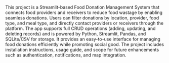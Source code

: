 This project is a Streamlit-based Food Donation Management System that connects food providers and receivers to reduce food wastage by enabling seamless donations. Users can filter donations by location, provider, food type, and meal type, and directly contact providers or receivers through the platform. The app supports full CRUD operations (adding, updating, and deleting records) and is powered by Python, Streamlit, Pandas, and SQLite/CSV for storage. It provides an easy-to-use interface for managing food donations efficiently while promoting social good. The project includes installation instructions, usage guide, and scope for future enhancements such as authentication, notifications, and map integration.
